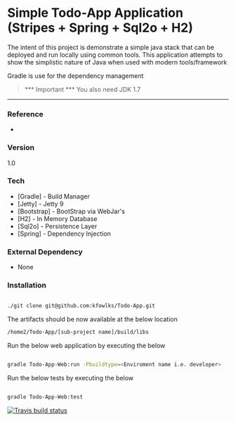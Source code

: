 Simple Todo-App Application (Stripes + Spring + Sql2o + H2)
=================================================

The intent of this project is demonstrate a simple java stack that can be deployed and run locally using common tools. This application attempts to show the simplistic nature of Java when used with modern tools/framework

Gradle is use for the dependency management

>*** Important ***
> You also need JDK 1.7
* * *

### Reference

* [View Application]: [http://localhost:10101/Todo-App]

### Version
1.0

### Tech

* [Gradle]          - Build Manager
* [Jetty]           - Jetty 9
* [Bootstrap]       - BootStrap via WebJar's
* [H2]      	    - In Memory Database
* [Sql2o]           - Persistence Layer 
* [Spring]          - Dependency Injection


### External Dependency
* None

### Installation
```bash

./git clone git@github.com:kfowlks/Todo-App.git

```
The artifacts should be now available at the below location

```bash
/home2/Todo-App/[sub-project name]/build/libs
```

Run the below web application by executing the below

```bash

gradle Todo-App-Web:run -Pbuildtype=<Enviroment name i.e. developer>
```

Run the below tests by executing the below

```bash

gradle Todo-App-Web:test
```

[![Travis build status](https://travis-ci.org/kfowlks/Todo-App.svg?branch=master)](https://travis-ci.org/kfowlks)
